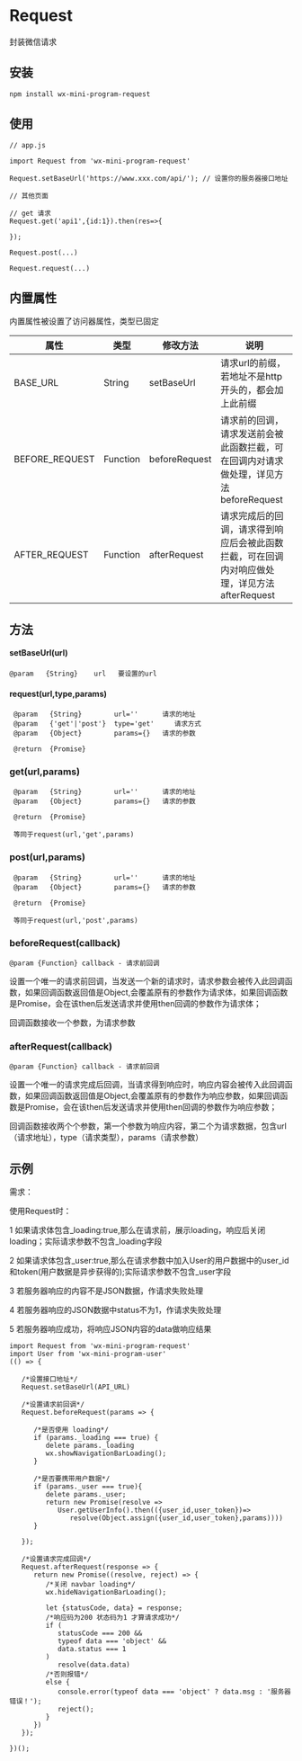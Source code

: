 # Request

封装微信请求

## 安装

````
npm install wx-mini-program-request
````

## 使用

````
// app.js

import Request from 'wx-mini-program-request'

Request.setBaseUrl('https://www.xxx.com/api/'); // 设置你的服务器接口地址

// 其他页面

// get 请求
Request.get('api1',{id:1}).then(res=>{

});

Request.post(...)

Request.request(...)
````

## 内置属性

内置属性被设置了访问器属性，类型已固定

属性              | 类型    | 修改方法 | 说明
 ---             |---       |---    |---    
BASE_URL         |String   |  setBaseUrl  | 请求url的前缀，若地址不是http开头的，都会加上此前缀
BEFORE_REQUEST   |Function | beforeRequest | 请求前的回调，请求发送前会被此函数拦截，可在回调内对请求做处理，详见方法 beforeRequest
AFTER_REQUEST    |Function | afterRequest |请求完成后的回调，请求得到响应后会被此函数拦截，可在回调内对响应做处理，详见方法 afterRequest

## 方法

#### setBaseUrl(url)
````
@param   {String}    url   要设置的url
````

#### request(url,type,params)
````
 @param   {String}        url=''      请求的地址
 @param   {'get'|'post'}  type='get'     请求方式
 @param   {Object}        params={}   请求的参数

 @return  {Promise}
````

### get(url,params)

````
 @param   {String}        url=''      请求的地址
 @param   {Object}        params={}   请求的参数

 @return  {Promise}
 
 等同于request(url,'get',params)
````


### post(url,params)

````
 @param   {String}        url=''      请求的地址
 @param   {Object}        params={}   请求的参数

 @return  {Promise}
 
 等同于request(url,'post',params)
````

### beforeRequest(callback)

````
@param {Function} callback - 请求前回调
````
设置一个唯一的请求前回调，当发送一个新的请求时，请求参数会被传入此回调函数，如果回调函数返回值是Object,会覆盖原有的参数作为请求体，如果回调函数是Promise，会在该then后发送请求并使用then回调的参数作为请求体；

回调函数接收一个参数，为请求参数

### afterRequest(callback)

````
@param {Function} callback - 请求前回调
````
设置一个唯一的请求完成后回调，当请求得到响应时，响应内容会被传入此回调函数，如果回调函数返回值是Object,会覆盖原有的参数作为响应参数，如果回调函数是Promise，会在该then后发送请求并使用then回调的参数作为响应参数；


回调函数接收两个个参数，第一个参数为响应内容，第二个为请求数据，包含url（请求地址），type（请求类型），params（请求参数）

## 示例

需求：

使用Request时：

1 如果请求体包含_loading:true,那么在请求前，展示loading，响应后关闭loading；实际请求参数不包含_loading字段

2 如果请求体包含_user:true,那么在请求参数中加入User的用户数据中的user_id和token(用户数据是异步获得的);实际请求参数不包含_user字段

3 若服务器响应的内容不是JSON数据，作请求失败处理

4 若服务器响应的JSON数据中status不为1，作请求失败处理

5 若服务器响应成功，将响应JSON内容的data做响应结果

`````
import Request from 'wx-mini-program-request'
import User from 'wx-mini-program-user'
(() => {

   /*设置接口地址*/
   Request.setBaseUrl(API_URL)

   /*设置请求前回调*/
   Request.beforeRequest(params => {

      /*是否使用 loading*/
      if (params._loading === true) {
         delete params._loading
         wx.showNavigationBarLoading();
      }

      /*是否要携带用户数据*/
      if (params._user === true){
         delete params._user;
         return new Promise(resolve =>
            User.getUserInfo().then(({user_id,user_token})=>
               resolve(Object.assign({user_id,user_token},params))))
      }

   });

   /*设置请求完成回调*/
   Request.afterRequest(response => {
      return new Promise((resolve, reject) => {
         /*关闭 navbar loading*/
         wx.hideNavigationBarLoading();

         let {statusCode, data} = response;
         /*响应码为200 状态码为1 才算请求成功*/
         if (
            statusCode === 200 &&
            typeof data === 'object' &&
            data.status === 1
         )
            resolve(data.data)
         /*否则报错*/
         else {
            console.error(typeof data === 'object' ? data.msg : '服务器错误！');
            reject();
         }
      })
   });

})();
`````